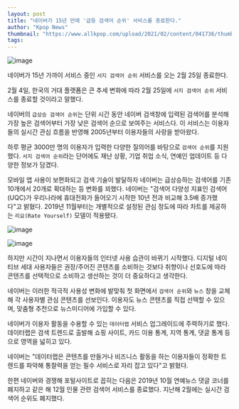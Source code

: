 ```yaml
---
layout: post
title: "네이버가 15년 만에 '급등 검색어 순위' 서비스를 종료한다."
author: "Kpop News"
thumbnail: "https://www.allkpop.com/upload/2021/02/content/041736/thumb/1612478184-image.png"
tags: 
---
```



![image](https://www.allkpop.com/upload/2021/02/content/041736/1612478184-image.png)

네이버가 15년 가까이 서비스 중인 `서지 검색어 순위` 서비스를 오는 2월 25일 종료한다.

2월 4일, 한국의 거대 플랫폼은 큰 추세 변화에 따라 2월 25일에 `서지 검색어 순위` 서비스를 종료할 것이라고 말했다.

네이버의 `급상승 검색어 순위`는 단위 시간 동안 네이버 검색창에 입력된 검색어를 분석해 가장 높은 검색어부터 가장 낮은 검색어 순으로 보여주는 서비스다. 이 서비스는 이용자들의 실시간 관심 흐름을 반영해 2005년부터 이용자들의 사랑을 받아왔다.

하루 평균 3000만 명의 이용자가 입력한 다양한 질의어를 바탕으로 `검색어 순위`를 지원했다. `서지 검색어 순위`라는 단어에도 재난 상황, 기업 취업 소식, 연예인 업데이트 등 다양한 정보가 담겼다.

모바일 앱 사용이 보편화되고 검색 기술이 발달하자 네이버는 급상승하는 검색어를 기존 10개에서 20개로 확대하는 등 변화를 꾀했다. 네이버는 "검색어 다양성 지표인 검색어(UQC)가 우리나라에 휴대전화가 들어오기 시작한 10년 전과 비교해 3.5배 증가했다"고 밝혔다. 2019년 11월부터는 개별적으로 설정된 관심 정도에 따라 차트를 제공하는 `리요(Rate Yourself)` 모델이 적용됐다.

![image](https://www.allkpop.com/upload/2021/02/content/041805/1612479954-image.png)

![image](https://www.allkpop.com/upload/2021/02/content/041806/1612479981-image.png)

하지만 시간이 지나면서 이용자들의 인터넷 사용 습관이 바뀌기 시작했다. 디지털 네이티브 세대 사용자들은 권장/주어진 콘텐츠를 소비하는 것보다 취향이나 선호도에 따라 콘텐츠를 선택적으로 소비하고 생산하는 것이 더 중요하다고 생각한다.

네이버는 이러한 적극적 사용성 변화에 발맞춰 첫 화면에서 `검색어 순위`와 `뉴스` 창을 교체해 각 사용자별 관심 콘텐츠를 선보인다. 이용자도 뉴스 콘텐츠를 직접 선택할 수 있으며, 맞춤형 추천으로 뉴스미디어에 가입할 수 있다.

네이버가 이용자 활동을 수용할 수 있는 `데이터랩` 서비스 업그레이드에 주력하기로 했다. 데이터랩은 검색 트렌드로 출발해 쇼핑 사이트, 카드 이용 통계, 지역 통계, 댓글 통계 등으로 영역을 넓히고 있다.

네이버는 "데이터랩은 콘텐츠를 만들거나 비즈니스 활동을 하는 이용자들이 정확한 트렌드를 파악해 통찰력을 얻는 필수 서비스로 자리 잡고 있다"고 밝혔다.

한편 네이버와 경쟁해 포털사이트로 꼽히는 다음은 2019년 10월 연예뉴스 댓글 코너를 폐지하고 같은 해 12월 인물 관련 검색어 서비스를 종료했다. 지난해 2월에는 실시간 검색어 순위도 폐지했다.